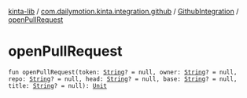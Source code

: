 [kinta-lib](../../index.md) / [com.dailymotion.kinta.integration.github](../index.md) / [GithubIntegration](index.md) / [openPullRequest](./open-pull-request.md)

# openPullRequest

`fun openPullRequest(token: `[`String`](https://kotlinlang.org/api/latest/jvm/stdlib/kotlin/-string/index.html)`? = null, owner: `[`String`](https://kotlinlang.org/api/latest/jvm/stdlib/kotlin/-string/index.html)`? = null, repo: `[`String`](https://kotlinlang.org/api/latest/jvm/stdlib/kotlin/-string/index.html)`? = null, head: `[`String`](https://kotlinlang.org/api/latest/jvm/stdlib/kotlin/-string/index.html)`? = null, base: `[`String`](https://kotlinlang.org/api/latest/jvm/stdlib/kotlin/-string/index.html)`? = null, title: `[`String`](https://kotlinlang.org/api/latest/jvm/stdlib/kotlin/-string/index.html)`? = null): `[`Unit`](https://kotlinlang.org/api/latest/jvm/stdlib/kotlin/-unit/index.html)